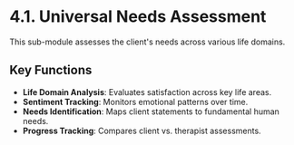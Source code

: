 # 4.1. Universal Needs Assessment

This sub-module assesses the client's needs across various life domains.

## Key Functions

-   **Life Domain Analysis**: Evaluates satisfaction across key life areas.
-   **Sentiment Tracking**: Monitors emotional patterns over time.
-   **Needs Identification**: Maps client statements to fundamental human needs.
-   **Progress Tracking**: Compares client vs. therapist assessments.
